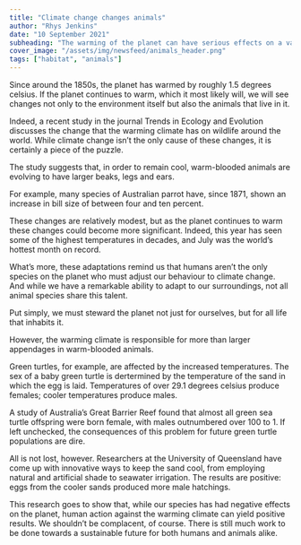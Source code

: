 ```yaml
---
title: "Climate change changes animals"
author: "Rhys Jenkins"
date: "10 September 2021"
subheading: "The warming of the planet can have serious effects on a variety of ecosystems. Which animals are affected and is there anything to be done?"
cover_image: "/assets/img/newsfeed/animals_header.png"  
tags: ["habitat", "animals"]
---
```


Since around the 1850s, the planet has warmed by roughly 1.5 degrees celsius. If the planet continues to warm, which it most likely will, we will see changes not only to the environment itself but also the animals that live in it. 

Indeed, a recent study in the journal Trends in Ecology and Evolution discusses the change that the warming climate has on wildlife around the world. While climate change isn’t the only cause of these changes, it is certainly a piece of the puzzle.

The study suggests that, in order to remain cool, warm-blooded animals are evolving to have larger beaks, legs and ears.

For example, many species of Australian parrot have, since 1871, shown an increase in bill size of between four and ten percent.

These changes are relatively modest, but as the planet continues to warm these changes could become more significant. Indeed, this year has seen some of the highest temperatures in decades, and July was the world’s hottest month on record. 

What’s more, these adaptations remind us that humans aren’t the only species on the planet who must adjust our behaviour to climate change. And while we have a remarkable ability to adapt to our surroundings, not all animal species share this talent. 

Put simply, we must steward the planet not just for ourselves, but for all life that inhabits it.

However, the warming climate is responsible for more than larger appendages in warm-blooded animals. 

Green turtles, for example, are affected by the increased temperatures. The sex of a baby green turtle is dertermined by the temperature of the sand in which the egg is laid. Temperatures of over 29.1 degrees celsius produce females; cooler temperatures produce males.

A study of Australia’s Great Barrier Reef found that almost all green sea turtle offspring were born female, with males outnumbered over 100 to 1. If left unchecked, the consequences of this problem for future green turtle populations are dire.

All is not lost, however. Researchers at the University of Queensland have come up with innovative ways to keep the sand cool, from employing natural and artificial shade to seawater irrigation. The results are positive: eggs from the cooler sands produced more male hatchings. 

This research goes to show that, while our species has had negative effects on the planet, human action against the warming climate can yield positive results. We shouldn’t be complacent, of course. There is still much work to be done towards a sustainable future for both humans and animals alike. 